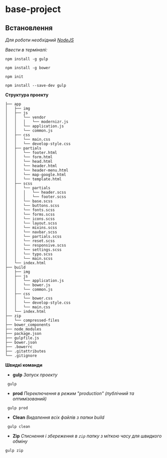 # base-project

## Встановлення

*Для роботи необхідний [NodeJS](http://nodejs.org/)*

*Ввести в терміналі:*
 
```````
npm install -g gulp

npm install -g bower

npm init

npm install --save-dev gulp 

```````


**Структура проекту**

``````````
├── app
│   ├── img
│   ├── js
│   │   └── vendor
│   │   │   └── modernizr.js
│   │   └── application.js
│   │   └── common.js
│   ├── css
│   │   └── main.css
│   │   └── develop-style.css
│   ├── partials
│   │   └── footer.html
│   │   └── form.html
│   │   └── head.html
│   │   └── header.html
│   │   └── header-menu.html
│   │   └── map-google.html
│   │   └── template.html
│   ├── scss
│   │   └── partials
│   │   │   └── header.scss
│   │   │   └── footer.scss
│   │   └── base.scss
│   │   └── buttons.scss
│   │   └── fonts.scss
│   │   └── forms.scss
│   │   └── icons.scss
│   │   └── layout.scss
│   │   └── mixins.scss
│   │   └── navbar.scss
│   │   └── partials.scss
│   │   └── reset.scss
│   │   └── responsive.scss
│   │   └── settings.scss
│   │   └── typo.scss
│   │   └── main.scss
│   └── index.html
├── build
│   ├── img
│   ├── js
│   │   └── application.js
│   │   └── bower.js
│   │   └── common.js
│   ├── css
│   │   └── bower.css
│   │   └── develop-style.css
│   │   └── main.css
│   └── index.html
├── zip
│   └── compressed-files
├── bower_components
├── node_modules
├── package.json
├── gulpfile.js
├── bower.json
├── .bowerrc
├── .gitattributes
└── .gitignore
``````````

**Швидкі команди**

* **gulp** _Запуск проекту_

 ```````
  gulp
  ```````

* **prod** _Переключення в режим "production" (публічний та оптимізований)_

 ```````
  gulp prod
  ```````

* **Clean** _Видалення всіх файлів з папки build_

 ```````
  gulp clean
  ```````

  * **Zip** _Стиснення і збереження в `zip` папку з міткою часу для швидкого обміну_

  ```````
  gulp zip
  ```````